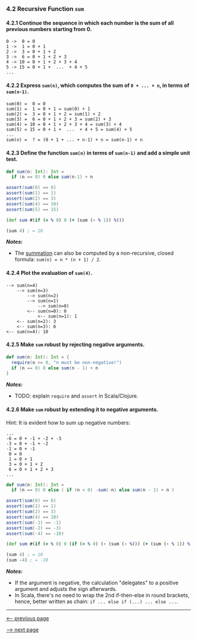 ### 4.2 Recursive Function `sum`

#### 4.2.1 Continue the sequence in which each number is the sum of all previous numbers starting from 0.

```
0 ->  0 = 0
1 ->  1 = 0 + 1
2 ->  3 = 0 + 1 + 2
3 ->  6 = 0 + 1 + 2 + 3
4 -> 10 = 0 + 1 + 2 + 3 + 4
5 -> 15 = 0 + 1 +  ...  + 4 + 5
...
```

#### 4.2.2 Express `sum(n)`, which computes the sum of `0 + ... + n`, in terms of `sum(n-1)`.

```
sum(0) =  0 = 0
sum(1) =  1 = 0 + 1 = sum(0) + 1
sum(2) =  3 = 0 + 1 + 2 = sum(1) + 2
sum(3) =  6 = 0 + 1 + 2 + 3 = sum(2) + 3
sum(4) = 10 = 0 + 1 + 2 + 3 + 4 = sum(3) + 4
sum(5) = 15 = 0 + 1 +  ...  + 4 + 5 = sum(4) + 5
...
sum(n) =  ? = (0 + 1 + ... + n-1) + n = sum(n-1) + n
```

#### 4.2.3 Define the function `sum(n)` in terms of `sum(n-1)` and add a simple unit test.

```scala
def sum(n: Int): Int =
  if (n == 0) 0 else sum(n-1) + n

assert(sum(0) == 0)
assert(sum(1) == 1)
assert(sum(2) == 3)
assert(sum(4) == 10)
assert(sum(5) == 15)
```

```clojure
(def sum #(if (= % 0) 0 (+ (sum (- % 1)) %)))

(sum 4) ; = 10
```
___Notes:___

* The [summation](https://en.wikipedia.org/wiki/Summation) can also be computed by a non-recursive, closed formula: `sum(n) = n * (n + 1) / 2`.

#### 4.2.4 Plot the evaluation of `sum(4)`.

```
--> sum(n=4)
    --> sum(n=3)
        --> sum(n=2)
	    --> sum(n=1)
	        --> sum(n=0)
		<-- sum(n=0): 0
            <-- sum(n=1): 1
	<-- sum(n=2): 3
    <-- sum(n=3): 6
<-- sum(n=4): 10
```

#### 4.2.5 Make `sum` robust by rejecting negative arguments.

```scala
def sum(n: Int): Int = {
  require(n >= 0, "n must be non-negative!")
  if (n == 0) 0 else sum(n - 1) + n
}
```
___Notes:___

* TODO: explain `require` and `assert` in Scala/Clojure.

#### 4.2.6 Make `sum` robust by extending it to negative arguments.

Hint: It is evident how to sum up negative numbers:
```
...
-6 = 0 + -1 + -2 + -3
-3 = 0 + -1 + -2
-1 = 0 + -1
 0 = 0
 1 = 0 + 1
 3 = 0 + 1 + 2
 6 = 0 + 1 + 2 + 3
...
```

```scala
def sum(n: Int): Int =
  if (n == 0) 0 else ( if (n < 0) -sum(-n) else sum(n - 1) + n )

assert(sum(0) == 0)
assert(sum(1) == 1)
assert(sum(2) == 3)
assert(sum(4) == 10)
assert(sum(-1) == -1)
assert(sum(-2) == -3)
assert(sum(-4) == -10)
```

```clojure
(def sum #(if (= % 0) 0 (if (< % 0) (- (sum (- %))) (+ (sum (- % 1)) %))))

(sum 4) ; = 10
(sum -4) ; = -10
```

___Notes:___

* If the argument is negative, the calculation "delegates" to a positive argument and adjusts the sign afterwards.
* In Scala, there's no need to wrap the 2nd if-then-else in round brackets, hence, better written as chain: `if ... else if (...) ... else ...`.

-----------------

[<-- previous page](ch4_1_recursive_calls.md)

[--> next page](ch4_3_recursive_factorial.md)
